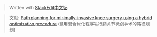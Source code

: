 


> Written with [StackEdit中文版](https://stackedit.cn/).

> 文献:  [Path planning for minimally-invasive knee surgery using a hybrid optimization procedure](https://www.tandfonline.com/doi/abs/10.1080/10255842.2017.1423289) (使用混合优化程序进行膝关节微创手术的路径规划)

>

<!--stackedit_data:
eyJoaXN0b3J5IjpbLTE0NTEyNzczMjAsLTcxMjQxMTg0Nl19
-->